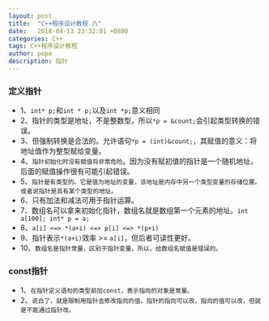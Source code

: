 ```yaml
---
layout: post
title:  "C++程序设计教程 八"
date:   2018-04-13 23:32:01 +0800
categories: C++
tags: C++程序设计教程
author: pepe
description: 指针
---
```

### **定义指针**

* 1、`int* p;`和`int * p;`以及`int *p;`意义相同
* 2、指针的类型是地址，不是整数型，所以`*p = &count;`会引起类型转换的错误。
* 3、但强制转换是合法的。允许语句`*p = (int)&count;`，其赋值的意义：将地址值作为整型赋给变量。
* 4、`指针初始化时没有赋值将非常危险`。因为没有赋初值的指针是一个随机地址，后面的赋值操作很有可能引起错误。
* 5、`指针是有类型的。它是值为地址的变量，该地址是内存中另一个类型变量的存储位置。或者说指针是具有某个类型的地址。`
* 6、只有加法和减法可用于指针运算。
* 7、数组名可以拿来初始化指针，数组名就是数组第一个元素的地址。`int a[100]; int* p = a;`
* 8、`a[i] <=> *(a+i) <=> p[i] <=> *(p+i)`
* 9、指针表示`*(a+i)`效率 >= `a[i]`，但后者可读性更好。
* 10、`数组名是指针常量，区别于指针变量，所以，给数组名赋值是错误的。`


### **const指针**

* 1、`在指针定义语句的类型前加const，表示指向的对象是常量。`
* 2、`说白了，就是限制用指针去修改指向的值。指针的指向可以改，指向的值可以改，但就是不能通过指针改。`








